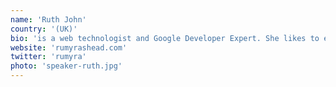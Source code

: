 ```yaml
---
name: 'Ruth John'
country: '(UK)'
bio: 'is a web technologist and Google Developer Expert. She likes to educate people about new web technologies and inspire them to try them, coming up with exciting and engaging ways to use them. Her favourite things include interactive audio/visual installations and 80s cartoons, usually at the same time!'
website: 'rumyrashead.com'
twitter: 'rumyra'
photo: 'speaker-ruth.jpg'
---
```


